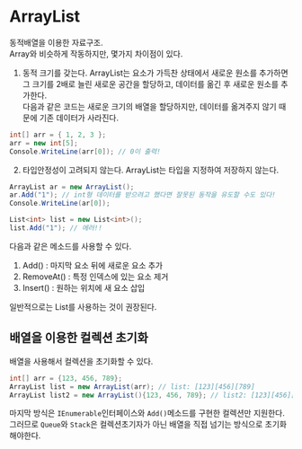 # ArrayList
동적배열을 이용한 자료구조. <br/>
Array와 비슷하게 작동하지만, 몇가지 차이점이 있다. <br/>

1. 동적 크기를 갖는다.
ArrayList는 요소가 가득찬 상태에서 새로운 원소를 추가하면 그 크기를 2배로 늘린 새로운 공간을 할당하고, 데이터를 옮긴 후 새로운 원소를 추가한다. <br/>
다음과 같은 코드는 새로운 크기의 배열을 할당하지만, 데이터를 옮겨주지 않기 때문에 기존 데이터가 사라진다. <br/>
```cs
int[] arr = { 1, 2, 3 };
arr = new int[5];
Console.WriteLine(arr[0]); // 0이 출력!
```

2. 타입안정성이 고려되지 않는다.
ArrayList는 타입을 지정하여 저장하지 않는다. <br/>
```cs
ArrayList ar = new ArrayList();
ar.Add("1"); // int형 데이터를 받으려고 했다면 잘못된 동작을 유도할 수도 있다!
Console.WriteLine(ar[0]);

List<int> list = new List<int>();
list.Add("1"); // 에러!!
```

다음과 같은 메소드를 사용할 수 있다.
1. Add() : 마지막 요소 뒤에 새로운 요소 추가
2. RemoveAt() : 특정 인덱스에 있는 요소 제거
3. Insert() : 원하는 위치에 새 요소 삽입

일반적으로는 List를 사용하는 것이 권장된다.

## 배열을 이용한 컬렉션 초기화
배열을 사용해서 컬렉션을 초기화할 수 있다. <br/>
```cs
int[] arr = {123, 456, 789};
ArrayList list = new ArrayList(arr); // list: [123][456][789]
ArrayList list2 = new ArrayList(){123, 456, 789}; // list2: [123][456][789]
```
마지막 방식은 ```IEnumerable```인터페이스와 ```Add()```메소드를 구현한 컬렉션만 지원한다. <br/>
그러므로 ```Queue```와 ```Stack```은 컬렉션초기자가 아닌 배열을 직접 넘기는 방식으로 초기화해야한다.
